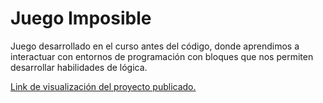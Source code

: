 # Juego Imposible

Juego desarrollado en el curso antes del código, donde aprendimos a interactuar con entornos de programación con bloques que nos permiten desarrollar habilidades de lógica.

[Link de visualización del proyecto publicado.](https://storage.googleapis.com/users.gamefroot.com/4845517/game/816214/1714704646845.html)
